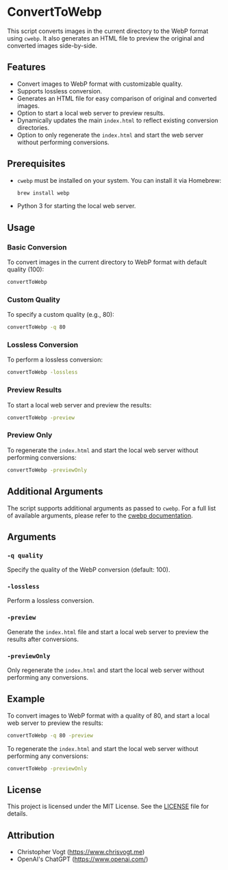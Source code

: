 
# ConvertToWebp

This script converts images in the current directory to the WebP format using `cwebp`. It also generates an HTML file to preview the original and converted images side-by-side. 

## Features

- Convert images to WebP format with customizable quality.
- Supports lossless conversion.
- Generates an HTML file for easy comparison of original and converted images.
- Option to start a local web server to preview results.
- Dynamically updates the main `index.html` to reflect existing conversion directories.
- Option to only regenerate the `index.html` and start the web server without performing conversions.

## Prerequisites

- `cwebp` must be installed on your system. You can install it via Homebrew:
  ```sh
  brew install webp
  ```

- Python 3 for starting the local web server.

## Usage

### Basic Conversion

To convert images in the current directory to WebP format with default quality (100):

```sh
convertToWebp
```

### Custom Quality

To specify a custom quality (e.g., 80):

```sh
convertToWebp -q 80
```

### Lossless Conversion

To perform a lossless conversion:

```sh
convertToWebp -lossless
```

### Preview Results

To start a local web server and preview the results:

```sh
convertToWebp -preview
```

### Preview Only

To regenerate the `index.html` and start the local web server without performing conversions:

```sh
convertToWebp -previewOnly
```

## Additional Arguments

The script supports additional arguments as passed to `cwebp`. For a full list of available arguments, please refer to the [cwebp documentation](https://developers.google.com/speed/webp/docs/cwebp).

## Arguments

### `-q quality`

Specify the quality of the WebP conversion (default: 100).

### `-lossless`

Perform a lossless conversion.

### `-preview`

Generate the `index.html` file and start a local web server to preview the results after conversions.

### `-previewOnly`

Only regenerate the `index.html` and start the local web server without performing any conversions.

## Example

To convert images to WebP format with a quality of 80, and start a local web server to preview the results:

```sh
convertToWebp -q 80 -preview
```

To regenerate the `index.html` and start the local web server without performing any conversions:

```sh
convertToWebp -previewOnly
```

## License

This project is licensed under the MIT License. See the [LICENSE](LICENSE) file for details.

## Attribution

- Christopher Vogt (https://www.chrisvogt.me)
- OpenAI's ChatGPT (https://www.openai.com/)

